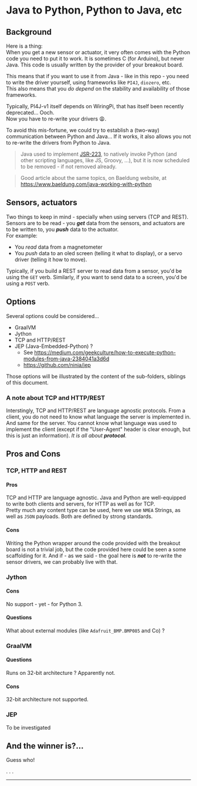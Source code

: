 # Java to Python, Python to Java, etc

## Background
Here is a thing:  
When you get a new sensor or actuator, it very often comes with the Python code you need
to put it to work. It is sometimes C (for Arduino), but never Java. This code is usually written by the
provider of your breakout board.

This means that if you want to use it from Java - like in this repo - you need to write the driver yourself, using
frameworks like `PI4J`, `diozero`, etc.  
This also means that you _do depend_ on the stability and availability of those frameworks.

Typically, PI4J-v1 itself depends on WiringPi, that has itself been recently deprecated... Ooch.    
Now you have to re-write your drivers 😩.

To avoid this mis-fortune, we could try to establish a (two-way) communication
between Python and Java... If it works, it also allows you not to re-write the drivers from Python to Java.

> Java used to implement [JSR-223](https://www.jcp.org/en/jsr/detail?id=223), to natively invoke Python (and other scripting languages, like JS, Groovy, ...),
> but it is now scheduled to be removed - if not removed already.  

> Good article about the same topics, on Baeldung website, at <https://www.baeldung.com/java-working-with-python>

## Sensors, actuators
Two things to keep in mind - specially when using servers (TCP and REST). Sensors are to be read - you **_get_** data from the sensors,
and actuators are to be written to, you _**push**_ data to the actuator.  
For example:
- You _read_ data from a magnetometer
- You _push_ data to an oled screen (telling it what to display), or a servo driver (telling it how to move).

Typically, if you build a REST server to read data from a sensor, you'd be using the `GET` verb.
Similarly, if you want to send data to a screen, you'd be using a `POST` verb.

## Options
Several options could be considered...
- GraalVM
- Jython
- TCP and HTTP/REST
- JEP (Java-Embedded-Python) ? 
  - See <https://medium.com/geekculture/how-to-execute-python-modules-from-java-2384041a3d6d>
  - <https://github.com/ninia/jep>


Those options will be illustrated by the content of the sub-folders, siblings of this document.

### A note about TCP and HTTP/REST
Interstingly, TCP and HTTP/REST are language agnostic protocols. From a client, you do not need to know what language the server is implemented in.
And same for the server. You cannot know what language was used to implement the client (except if the "User-Agent" header is clear enough, but this is just an information).
_It is all about **protocol**_.

## Pros and Cons

### TCP, HTTP and REST
#### Pros
TCP and HTTP are language agnostic. Java and Python are well-equipped to write both clients and servers, 
for HTTP as well as for TCP.  
Pretty much any content type can be used, here we use `NMEA` Strings, as well as `JSON` payloads. Both are defined by strong standards.

#### Cons
Writing the Python wrapper around the code provided with the breakout board is not a trivial job,
but the code provided here could be seen a some scaffolding for it. And if - as we said -
the goal here is _**not**_ to re-write the sensor drivers, we can probably live with that.

### Jython
#### Cons
No support - yet - for Python 3.

#### Questions
What about external modules (like `Adafruit_BMP.BMP085` and Co) ?

### GraalVM
#### Questions
Runs on 32-bit architecture ? Apparently not.

#### Cons
32-bit architecture not supported.

### JEP
To be investigated

## And the winner is?...
Guess who!

. . .

---

